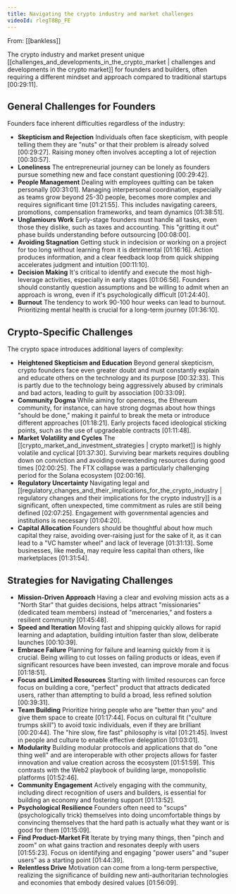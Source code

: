 ```yaml
---
title: Navigating the crypto industry and market challenges
videoId: rlegT8Bp_FE
---
```


From: [[bankless]] <br/> 

The crypto industry and market present unique [[challenges_and_developments_in_the_crypto_market | challenges and developments in the crypto market]] for founders and builders, often requiring a different mindset and approach compared to traditional startups <a class="yt-timestamp" data-t="00:29:11">[00:29:11]</a>.

## General Challenges for Founders
Founders face inherent difficulties regardless of the industry:
*   **Skepticism and Rejection** Individuals often face skepticism, with people telling them they are "nuts" or that their problem is already solved <a class="yt-timestamp" data-t="00:29:27">[00:29:27]</a>. Raising money often involves accepting a lot of rejection <a class="yt-timestamp" data-t="00:30:57">[00:30:57]</a>.
*   **Loneliness** The entrepreneurial journey can be lonely as founders pursue something new and face constant questioning <a class="yt-timestamp" data-t="00:29:42">[00:29:42]</a>.
*   **People Management** Dealing with employees quitting can be taken personally <a class="yt-timestamp" data-t="00:31:01">[00:31:01]</a>. Managing interpersonal coordination, especially as teams grow beyond 25-30 people, becomes more complex and requires significant time <a class="yt-timestamp" data-t="01:21:55">[01:21:55]</a>. This includes navigating careers, promotions, compensation frameworks, and team dynamics <a class="yt-timestamp" data-t="01:38:51">[01:38:51]</a>.
*   **Unglamiours Work** Early-stage founders must handle all tasks, even those they dislike, such as taxes and accounting. This "gritting it out" phase builds understanding before outsourcing <a class="yt-timestamp" data-t="00:08:00">[00:08:00]</a>.
*   **Avoiding Stagnation** Getting stuck in indecision or working on a project for too long without learning from it is detrimental <a class="yt-timestamp" data-t="01:16:16">[01:16:16]</a>. Action produces information, and a clear feedback loop from quick shipping accelerates judgment and intuition <a class="yt-timestamp" data-t="00:11:10">[00:11:10]</a>.
*   **Decision Making** It's critical to identify and execute the most high-leverage activities, especially in early stages <a class="yt-timestamp" data-t="01:06:56">[01:06:56]</a>. Founders should constantly question assumptions and be willing to admit when an approach is wrong, even if it's psychologically difficult <a class="yt-timestamp" data-t="01:24:40">[01:24:40]</a>.
*   **Burnout** The tendency to work 90-100 hour weeks can lead to burnout. Prioritizing mental health is crucial for a long-term journey <a class="yt-timestamp" data-t="01:36:10">[01:36:10]</a>.

## Crypto-Specific Challenges
The crypto space introduces additional layers of complexity:
*   **Heightened Skepticism and Education** Beyond general skepticism, crypto founders face even greater doubt and must constantly explain and educate others on the technology and its purpose <a class="yt-timestamp" data-t="00:32:33">[00:32:33]</a>. This is partly due to the technology being aggressively abused by criminals and bad actors, leading to guilt by association <a class="yt-timestamp" data-t="00:33:09">[00:33:09]</a>.
*   **Community Dogma** While aiming for openness, the Ethereum community, for instance, can have strong dogmas about how things "should be done," making it painful to break the meta or introduce different approaches <a class="yt-timestamp" data-t="01:18:21">[01:18:21]</a>. Early projects faced ideological sticking points, such as the use of upgradeable contracts <a class="yt-timestamp" data-t="01:11:48">[01:11:48]</a>.
*   **Market Volatility and Cycles** The [[crypto_market_and_investment_strategies | crypto market]] is highly volatile and cyclical <a class="yt-timestamp" data-t="01:37:30">[01:37:30]</a>. Surviving bear markets requires doubling down on conviction and avoiding overextending resources during good times <a class="yt-timestamp" data-t="02:00:25">[02:00:25]</a>. The FTX collapse was a particularly challenging period for the Solana ecosystem <a class="yt-timestamp" data-t="02:00:16">[02:00:16]</a>.
*   **Regulatory Uncertainty** Navigating legal and [[regulatory_changes_and_their_implications_for_the_crypto_industry | regulatory changes and their implications for the crypto industry]] is a significant, often unexpected, time commitment as rules are still being defined <a class="yt-timestamp" data-t="02:07:25">[02:07:25]</a>. Engagement with governmental agencies and institutions is necessary <a class="yt-timestamp" data-t="01:04:20">[01:04:20]</a>.
*   **Capital Allocation** Founders should be thoughtful about how much capital they raise, avoiding over-raising just for the sake of it, as it can lead to a "VC hamster wheel" and lack of leverage <a class="yt-timestamp" data-t="01:31:13">[01:31:13]</a>. Some businesses, like media, may require less capital than others, like marketplaces <a class="yt-timestamp" data-t="01:31:54">[01:31:54]</a>.

## Strategies for Navigating Challenges
*   **Mission-Driven Approach** Having a clear and evolving mission acts as a "North Star" that guides decisions, helps attract "missionaries" (dedicated team members) instead of "mercenaries," and fosters a resilient community <a class="yt-timestamp" data-t="01:45:48">[01:45:48]</a>.
*   **Speed and Iteration** Moving fast and shipping quickly allows for rapid learning and adaptation, building intuition faster than slow, deliberate launches <a class="yt-timestamp" data-t="00:10:39">[00:10:39]</a>.
*   **Embrace Failure** Planning for failure and learning quickly from it is crucial. Being willing to cut losses on failing products or ideas, even if significant resources have been invested, can improve morale and focus <a class="yt-timestamp" data-t="01:18:51">[01:18:51]</a>.
*   **Focus and Limited Resources** Starting with limited resources can force focus on building a core, "perfect" product that attracts dedicated users, rather than attempting to build a broad, less refined solution <a class="yt-timestamp" data-t="00:39:31">[00:39:31]</a>.
*   **Team Building** Prioritize hiring people who are "better than you" and give them space to create <a class="yt-timestamp" data-t="01:17:44">[01:17:44]</a>. Focus on cultural fit ("culture trumps skill") to avoid toxic individuals, even if they are brilliant <a class="yt-timestamp" data-t="00:20:44">[00:20:44]</a>. The "hire slow, fire fast" philosophy is vital <a class="yt-timestamp" data-t="01:21:45">[01:21:45]</a>. Invest in people and culture to enable effective delegation <a class="yt-timestamp" data-t="01:03:01">[01:03:01]</a>.
*   **Modularity** Building modular protocols and applications that do "one thing well" and are interoperable with other projects allows for faster innovation and value creation across the ecosystem <a class="yt-timestamp" data-t="01:51:59">[01:51:59]</a>. This contrasts with the Web2 playbook of building large, monopolistic platforms <a class="yt-timestamp" data-t="01:52:46">[01:52:46]</a>.
*   **Community Engagement** Actively engaging with the community, including direct recognition of users and builders, is essential for building an economy and fostering support <a class="yt-timestamp" data-t="01:13:52">[01:13:52]</a>.
*   **Psychological Resilience** Founders often need to "scups" (psychologically trick) themselves into doing uncomfortable things by convincing themselves that the hard path is actually what they want or is good for them <a class="yt-timestamp" data-t="01:15:09">[01:15:09]</a>.
*   **Find Product-Market Fit** Iterate by trying many things, then "pinch and zoom" on what gains traction and resonates deeply with users <a class="yt-timestamp" data-t="01:55:23">[01:55:23]</a>. Focus on identifying and engaging "power users" and "super users" as a starting point <a class="yt-timestamp" data-t="01:44:39">[01:44:39]</a>.
*   **Relentless Drive** Motivation can come from a long-term perspective, realizing the significance of building new anti-authoritarian technologies and economies that embody desired values <a class="yt-timestamp" data-t="01:56:09">[01:56:09]</a>.